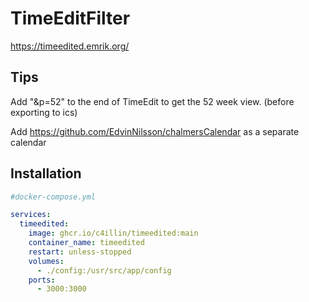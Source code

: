 # TimeEditFilter
https://timeedited.emrik.org/

## Tips
Add "&p=52" to the end of TimeEdit to get the 52 week view. (before exporting to ics)

Add https://github.com/EdvinNilsson/chalmersCalendar as a separate calendar

## Installation
```yml
#docker-compose.yml

services:
  timeedited:
    image: ghcr.io/c4illin/timeedited:main
    container_name: timeedited
    restart: unless-stopped
    volumes:
      - ./config:/usr/src/app/config
    ports:
      - 3000:3000
```
